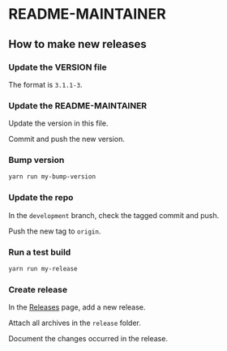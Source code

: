 # README-MAINTAINER

## How to make new releases

### Update the VERSION file

The format is `3.1.1-3`.

### Update the README-MAINTAINER

Update the version in this file.

Commit and push the new version.

### Bump version

```sh
yarn run my-bump-version
```

### Update the repo

In the `development` branch, check the tagged commit and push.

Push the new tag to `origin`.

### Run a test build

```sh
yarn run my-release
```

### Create release

In the [Releases](https://github.com/cronica-it/docusaurus-fork/releases) page, add a new release.

Attach all archives in the `release` folder.

Document the changes occurred in the release.
